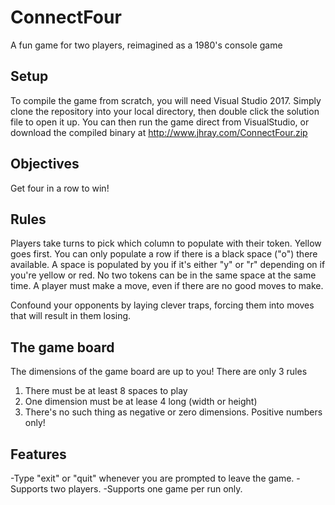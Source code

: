 # ConnectFour
A fun game for two players, reimagined as a 1980's console game

## Setup
To compile the game from scratch, you will need Visual Studio 2017. Simply clone the repository into your local directory, then double click the solution file to open it up. You can then run the game direct from VisualStudio, or download the compiled binary at http://www.jhray.com/ConnectFour.zip

## Objectives
Get four in a row to win! 

## Rules
Players take turns to pick which column to populate with their token. Yellow goes first. You can only populate a row if there is a black space ("o") there available. A space is populated by you if it's either "y" or "r" depending on if you're yellow or red. No two tokens can be in the same space at the same time. A player must make a move, even if there are no good moves to make.

Confound your opponents by laying clever traps, forcing them into moves that will result in them losing.

## The game board
The dimensions of the game board are up to you! There are only 3 rules

1. There must be at least 8 spaces to play
2. One dimension must be at lease 4 long (width or height)
3. There's no such thing as negative or zero dimensions. Positive numbers only!

## Features
-Type "exit" or "quit" whenever you are prompted to leave the game. 
-Supports two players. 
-Supports one game per run only.
